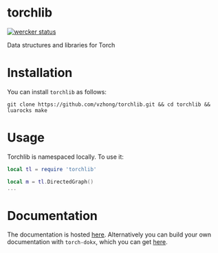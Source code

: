 torchlib
====================

[![wercker status](https://app.wercker.com/status/c7bd97d06535598d96937e0cf5ace629/m "wercker status")](https://app.wercker.com/project/bykey/c7bd97d06535598d96937e0cf5ace629)

Data structures and libraries for Torch

# Installation

You can install `torchlib` as follows:

`git clone https://github.com/vzhong/torchlib.git && cd torchlib && luarocks make`

# Usage

Torchlib is namespaced locally. To use it:

```lua
local tl = require 'torchlib'

local m = tl.DirectedGraph()
...
```

# Documentation

The documentation is hosted [here](http://www.victorzhong.com/torchlib/torchlib/index.html).
Alternatively you can build your own documentation with `torch-dokx`, which you can get [here](https://github.com/deepmind/torch-dokx).
